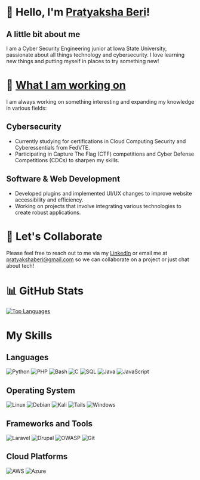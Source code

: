 # 👋 Hello, I'm [Pratyaksha Beri](https://github.com/Shad0wMazt3r)!
## A little bit about me
I am a Cyber Security Engineering junior at Iowa State University, passionate about all things technology and cybersecurity. I love learning new things and putting myself in places to try something new!

# 👀 [What I am working on](https://github.com/Shad0wMazt3r?tab=repositories)
I am always working on something interesting and expanding my knowledge in various fields:

## Cybersecurity
- Currently studying for certifications in Cloud Computing Security and Cyberessentials from FedVTE.
- Participating in Capture The Flag (CTF) competitions and Cyber Defense Competitions (CDCs) to sharpen my skills.

## Software & Web Development
- Developed plugins and implemented UI/UX changes to improve website accessibility and efficiency.
- Working on projects that involve integrating various technologies to create robust applications.

# 👬 Let's Collaborate
Please feel free to reach out to me via my [LinkedIn](https://www.linkedin.com/in/pratyaksha-beri/) or email me at [pratyakshaberi@gmail.com](mailto:pratyakshaberi@gmail.com) so we can collaborate on a project or just chat about tech!

# 📊 GitHub Stats
[![Top Languages](https://github-readme-stats.vercel.app/api/top-langs/?username=Shad0wMazt3r&layout=donut&theme=dark)](https://github.com/Shad0wMazt3r/github-readme-stats)

<!-- [![Pratyaksha's github activity graph](https://github-readme-activity-graph.vercel.app/graph?username=Shad0wMazt3r&theme=xcode)](https://github.com/Shad0wMazt3r) -->

<!-- [![GitHub Streak](https://streak-stats.demolab.com/?user=Shad0wMazt3r&theme=dark)](https://git.io/streak-stats) -->

# My Skills
## Languages
![Python](https://img.shields.io/badge/python-3670A0?style=for-the-badge&logo=python&logoColor=ffdd54)
![PHP](https://img.shields.io/badge/php-777BB4?style=for-the-badge&logo=php&logoColor=white)
![Bash](https://img.shields.io/badge/bash-4EAA25?style=for-the-badge&logo=gnu-bash&logoColor=white)
![C](https://img.shields.io/badge/c-%2300599C.svg?style=for-the-badge&logo=c&logoColor=white)
![SQL](https://img.shields.io/badge/sql-4479A1?style=for-the-badge&logo=mysql&logoColor=white)
![Java](https://img.shields.io/badge/java-%23ED8B00.svg?style=for-the-badge&logo=openjdk&logoColor=white)
![JavaScript](https://img.shields.io/badge/javascript-%23323330.svg?style=for-the-badge&logo=javascript&logoColor=%23F7DF1E)

## Operating System
![Linux](https://img.shields.io/badge/Linux-FCC624?style=for-the-badge&logo=linux&logoColor=black)
![Debian](https://img.shields.io/badge/Debian-D70A53?style=for-the-badge&logo=debian&logoColor=white)
![Kali](https://img.shields.io/badge/Kali-268BEE?style=for-the-badge&logo=kalilinux&logoColor=white)
![Tails](https://img.shields.io/badge/tails-yellow?style=for-the-badge&logo=tails&logoColor=black)
![Windows](https://img.shields.io/badge/Windows-0078D6?style=for-the-badge&logo=windows&logoColor=white)


## Frameworks and Tools
![Laravel](https://img.shields.io/badge/laravel-FF2D20?style=for-the-badge&logo=laravel&logoColor=white)
![Drupal](https://img.shields.io/badge/drupal-0678BE?style=for-the-badge&logo=drupal&logoColor=white)
![OWASP](https://img.shields.io/badge/owasp-000000?style=for-the-badge&logo=owasp&logoColor=white)
![Git](https://img.shields.io/badge/git-F05032?style=for-the-badge&logo=git&logoColor=white)

## Cloud Platforms
![AWS](https://img.shields.io/badge/Amazon%20AWS-232F3E?style=for-the-badge&logo=amazon-aws&logoColor=white)
![Azure](https://img.shields.io/badge/Microsoft%20Azure-0078D4?style=for-the-badge&logo=microsoft-azure&logoColor=white)
